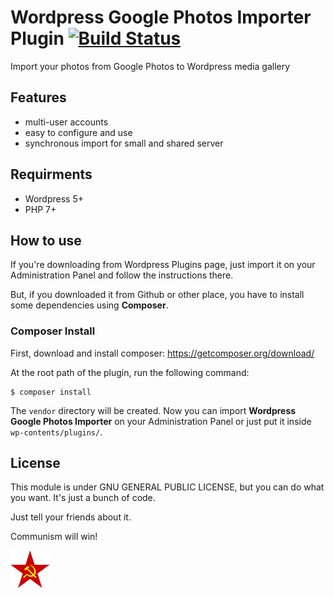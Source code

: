 # Wordpress Google Photos Importer Plugin [![Build Status](https://travis-ci.com/raulmangolin/wp-google-photos-importer.svg?branch=master)](https://travis-ci.com/raulmangolin/wp-google-photos-importer)
Import your photos from Google Photos to Wordpress media gallery

## Features
* multi-user accounts
* easy to configure and use
* synchronous import for small and shared server

## Requirments
* Wordpress 5+
* PHP 7+

## How to use
If you're downloading from Wordpress Plugins page, just import it on your Administration Panel and follow the 
instructions there.

But, if you downloaded it from Github or other place, you have to install some dependencies using **Composer**.

### Composer Install
First, download and install composer: https://getcomposer.org/download/

At the root path of the plugin, run the following command:

```shell
$ composer install
```

The `vendor` directory will be created. Now you can import **Wordpress Google Photos Importer** on your Administration 
Panel or just put it inside `wp-contents/plugins/`.

## License
This module is under GNU GENERAL PUBLIC LICENSE, but you can do what you want. It's just a bunch of code.

Just tell your friends about it.

Communism will win!

![Communism will win!](https://raw.githubusercontent.com/raulmangolin/wp-google-photos-importer/master/ico.png "Communism will win!")